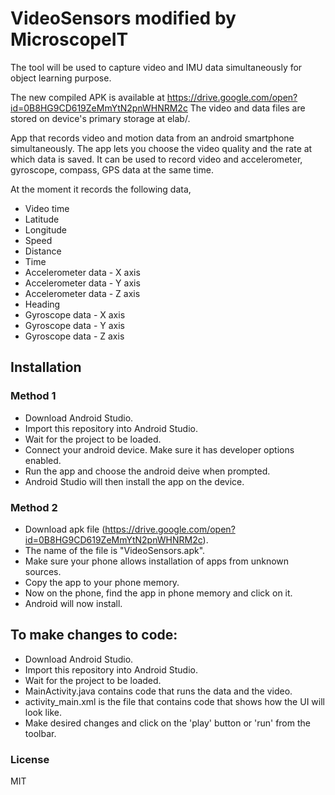 # VideoSensors modified by MicroscopeIT

The tool will be used to capture video and IMU data simultaneously for object learning purpose. 

The new compiled APK is available at https://drive.google.com/open?id=0B8HG9CD619ZeMmYtN2pnWHNRM2c 
The video and data files are stored on device's primary storage at elab/<date>.

App that records video and motion data from an android smartphone simultaneously. 
The app lets you choose the video quality and the rate at which data is saved.
It can be used to record video and accelerometer, gyroscope, compass, GPS data at the same time.

At the moment it records the following data,
- Video time
- Latitude
- Longitude 
- Speed
- Distance
- Time
- Accelerometer data - X axis
- Accelerometer data - Y axis
- Accelerometer data - Z axis
- Heading
- Gyroscope data - X axis
- Gyroscope data - Y axis
- Gyroscope data - Z axis


## Installation 
### Method 1 

 - Download Android Studio.
 - Import this repository into Android Studio.
 - Wait for the project to be loaded. 
 - Connect your android device. Make sure it has developer options enabled.
 - Run the app and choose the android deive when prompted.
 - Android Studio will then install the app on the device. 

### Method 2

- Download apk file (https://drive.google.com/open?id=0B8HG9CD619ZeMmYtN2pnWHNRM2c).
- The name of the file is "VideoSensors.apk".
- Make sure your phone allows installation of apps from unknown sources.
- Copy the app to your phone memory.
- Now on the phone, find the app in phone memory and click on it.
- Android will now install.

## To make changes to code: 

 - Download Android Studio.
 - Import this repository into Android Studio.
 - Wait for the project to be loaded. 
 - MainActivity.java contains code that runs the data and the video.
 - activity_main.xml is the file that contains code that shows how the UI will look like.
 - Make desired changes and click on the 'play' button or 'run' from the toolbar. 



### License

MIT
